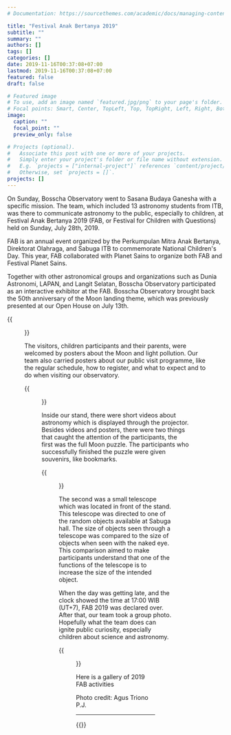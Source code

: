 ```yaml
---
# Documentation: https://sourcethemes.com/academic/docs/managing-content/

title: "Festival Anak Bertanya 2019"
subtitle: ""
summary: ""
authors: []
tags: []
categories: []
date: 2019-11-16T00:37:08+07:00
lastmod: 2019-11-16T00:37:08+07:00
featured: false
draft: false

# Featured image
# To use, add an image named `featured.jpg/png` to your page's folder.
# Focal points: Smart, Center, TopLeft, Top, TopRight, Left, Right, BottomLeft, Bottom, BottomRight.
image:
  caption: ""
  focal_point: ""
  preview_only: false

# Projects (optional).
#   Associate this post with one or more of your projects.
#   Simply enter your project's folder or file name without extension.
#   E.g. `projects = ["internal-project"]` references `content/project/deep-learning/index.md`.
#   Otherwise, set `projects = []`.
projects: []
---
```


On Sunday, Bosscha Observatory went to Sasana Budaya Ganesha with a specific mission. The team, which included 13 astronomy students from ITB, was there to communicate astronomy to the public, especially to children, at Festival Anak Bertanya 2019 (FAB, or Festival for Children with Questions) held on Sunday, July 28th, 2019.

FAB is an annual event organized by the Perkumpulan Mitra Anak Bertanya, Direktorat Olahraga, and Sabuga ITB to commemorate National Children's Day. This year, FAB collaborated with Planet Sains to organize both FAB and Festival Planet Sains.

Together with other astronomical groups and organizations such as Dunia Astronomi, LAPAN, and Langit Selatan, Bosscha Observatory participated as an interactive exhibitor at the FAB. Bosscha Observatory brought back the 50th anniversary of the Moon landing theme, which was previously presented at our Open House on July 13th.

{{<figure src="fab/IMG_0636.jpg" title="One of our team members gave an explanation about our public visit programme to FAB 2019 visitors.">}}

The visitors, children participants and their parents, were welcomed by posters about the Moon and light pollution. Our team also carried posters about our public visit programme, like the regular schedule, how to register, and what to expect and to do when visiting our observatory. 

{{<figure src="fab/IMG_0613.jpg" title="Visitors playing with a Moon puzzle with one of our team members.">}}

Inside our stand, there were short videos about astronomy which is displayed through the projector. Besides videos and posters, there were two things that caught the attention of the participants, the first was the full Moon puzzle. The participants who successfully finished the puzzle were given souvenirs, like bookmarks.

{{<figure src="fab/IMG_0598.jpg" title="Visitors tried to see far objects through the telescope.">}}

The second was a small telescope which was located in front of the stand. This telescope was directed to one of the random objects available at Sabuga hall. The size of objects seen through a telescope was compared to the size of objects when seen with the naked eye. This comparison aimed to make participants understand that one of the functions of the telescope is to increase the size of the intended object.

When the day was getting late, and the clock showed the time at 17:00 WIB (UT+7), FAB 2019 was declared over. After that, our team took a group photo. Hopefully what the team does can ignite public curiosity, especially children about science and astronomy.

{{<figure src="fab/IMG_0677.jpg" title="Our team members at FAB 2019">}}

Here is a gallery of 2019 FAB activities

Photo credit: Agus Triono P.J.

---

{{<customgallery album="fab">}}